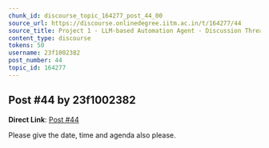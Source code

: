 ```yaml
---
chunk_id: discourse_topic_164277_post_44_00
source_url: https://discourse.onlinedegree.iitm.ac.in/t/164277/44
source_title: Project 1 - LLM-based Automation Agent - Discussion Thread [TDS Jan 2025]
content_type: discourse
tokens: 50
username: 23f1002382
post_number: 44
topic_id: 164277
---
```


## Post #44 by 23f1002382

**Direct Link**: [Post #44](https://discourse.onlinedegree.iitm.ac.in/t/164277/44)

Please give the date, time and agenda also please.
